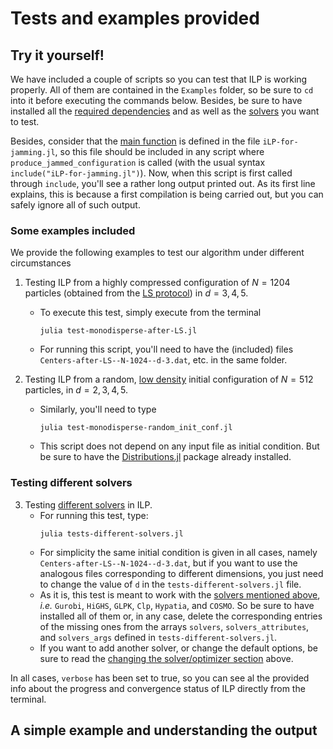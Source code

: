 # Tests and examples provided

## Try it yourself! 

We have included a couple of scripts so you can test that ILP is working properly. All of them are contained in the `Examples` folder, so be sure to `cd` into it before executing the commands below. Besides, be sure to have installed all the [required dependencies](#dependencies) and as well as the [solvers](#changing-the-solveroptimizer) you want to test.

Besides, consider that the [main function](#basic-usage) is defined in the file `iLP-for-jamming.jl`, so this file should be included in any script where `produce_jammed_configuration` is called (with the usual syntax `include("iLP-for-jamming.jl")`). Now, when this script is first called through `include`, you'll see a rather long output printed out. As its first line explains, this is because a first compilation is being carried out, but you can safely ignore all of such output.

### Some examples included

We provide the following examples to test our algorithm under different circumstances

1. Testing ILP from a highly compressed configuration of $N=1204$ particles (obtained from the [LS protocol](#the-initial-conditions)) in $d=3, 4, 5$.
   - To execute this test, simply execute from the terminal
      ```
      julia test-monodisperse-after-LS.jl
      ```
   - For running this script, you'll need to have the (included) files `Centers-after-LS--N-1024--d-3.dat`, etc. in the same folder.

2. Testing ILP from a random, [low density](#the-initial-conditions) initial configuration of $N=512$ particles, in $d=2,3,4,5$.
   - Similarly, you'll need to type
       ```
      julia test-monodisperse-random_init_conf.jl
      ```
   - This script does not depend on any input file as initial condition. But be sure to have the [Distributions.jl](https://github.com/JuliaStats/Distributions.jl) package already installed.

### Testing different solvers

3. Testing [different solvers](#changing-the-solveroptimizer) in ILP.
   - For running this test, type:  
      ```
      julia tests-different-solvers.jl
      ``` 
   - For simplicity the same initial condition is given in all cases, namely `Centers-after-LS--N-1024--d-3.dat`, but if you want to use the analogous files corresponding to different dimensions, you just need to change the value of `d` in the `tests-different-solvers.jl` file.
   - As it is, this test is meant to work with the [solvers mentioned above](#changing-the-solveroptimizer), *i.e.* `Gurobi`, `HiGHS`, `GLPK`, `Clp`, `Hypatia`, and `COSMO`. So be sure to have installed all of them or, in any case, delete the corresponding entries of the missing ones from  the arrays `solvers`, `solvers_attributes`, and `solvers_args` defined in `tests-different-solvers.jl`.
   - If you want to add another solver, or change the default options, be sure to read the [changing the solver/optimizer section](#changing-the-solveroptimizer) above.

In all cases, `verbose` has been set to true, so you can see al the provided info about the progress and convergence status of ILP directly from the terminal.


## A simple example and understanding the output
